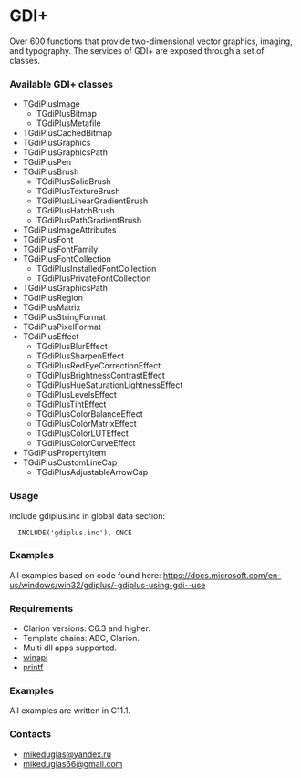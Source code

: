 # GDI+
Over 600 functions that provide two-dimensional vector graphics, imaging, and typography. The services of GDI+ are exposed through a set of classes.


### Available GDI+ classes
- TGdiPlusImage
    - TGdiPlusBitmap
    - TGdiPlusMetafile
- TGdiPlusCachedBitmap
- TGdiPlusGraphics
- TGdiPlusGraphicsPath
- TGdiPlusPen
- TGdiPlusBrush
    - TGdiPlusSolidBrush
    - TGdiPlusTextureBrush
    - TGdiPlusLinearGradientBrush
    - TGdiPlusHatchBrush
    - TGdiPlusPathGradientBrush
- TGdiPlusImageAttributes
- TGdiPlusFont
- TGdiPlusFontFamily
- TGdiPlusFontCollection
    - TGdiPlusInstalledFontCollection
    - TGdiPlusPrivateFontCollection
- TGdiPlusGraphicsPath
- TGdiPlusRegion
- TGdiPlusMatrix
- TGdiPlusStringFormat
- TGdiPlusPixelFormat
- TGdiPlusEffect
    - TGdiPlusBlurEffect
    - TGdiPlusSharpenEffect
    - TGdiPlusRedEyeCorrectionEffect
    - TGdiPlusBrightnessContrastEffect
    - TGdiPlusHueSaturationLightnessEffect
    - TGdiPlusLevelsEffect
    - TGdiPlusTintEffect
    - TGdiPlusColorBalanceEffect
    - TGdiPlusColorMatrixEffect
    - TGdiPlusColorLUTEffect
    - TGdiPlusColorCurveEffect
- TGdiPlusPropertyItem
- TGdiPlusCustomLineCap
    - TGdiPlusAdjustableArrowCap

### Usage  
include gdiplus.inc in global data section:
```
  INCLUDE('gdiplus.inc'), ONCE
```

### Examples
All examples based on code found here:
https://docs.microsoft.com/en-us/windows/win32/gdiplus/-gdiplus-using-gdi--use


### Requirements
- Clarion versions: C6.3 and higher.
- Template chains: ABC, Clarion.
- Multi dll apps supported.
- [winapi](https://github.com/mikeduglas/winapi)
- [printf](https://github.com/mikeduglas/printf)


### Examples
All examples are written in C11.1.


### Contacts
- <mikeduglas@yandex.ru>
- <mikeduglas66@gmail.com>

